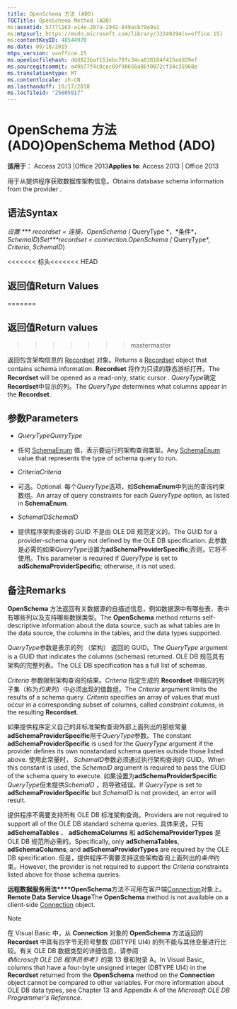 ```yaml
---
title: OpenSchema 方法 (ADO)
TOCTitle: OpenSchema Method (ADO)
ms:assetid: 57771163-a14e-207a-2942-849acb79a9a1
ms:mtpsurl: https://msdn.microsoft.com/library/JJ249294(v=office.15)
ms:contentKeyID: 48544970
ms.date: 09/18/2015
mtps_version: v=office.15
ms.openlocfilehash: ddd823baf153ebc78fc34ca838184f415edd29ef
ms.sourcegitcommit: a49b77f4c8cec69f90656a86f0872cf34c35968e
ms.translationtype: MT
ms.contentlocale: zh-CN
ms.lasthandoff: 10/17/2018
ms.locfileid: "25605917"
---
```

# <a name="openschema-method-ado"></a><span data-ttu-id="762c1-102">OpenSchema 方法 (ADO)</span><span class="sxs-lookup"><span data-stu-id="762c1-102">OpenSchema Method (ADO)</span></span>


<span data-ttu-id="762c1-103">**适用于**： Access 2013 |Office 2013</span><span class="sxs-lookup"><span data-stu-id="762c1-103">**Applies to**: Access 2013 | Office 2013</span></span>


<span data-ttu-id="762c1-104">用于从提供程序获取数据库架构信息。</span><span class="sxs-lookup"><span data-stu-id="762c1-104">Obtains database schema information from the provider .</span></span>

## <a name="syntax"></a><span data-ttu-id="762c1-105">语法</span><span class="sxs-lookup"><span data-stu-id="762c1-105">Syntax</span></span>

<span data-ttu-id="762c1-106">**设置 \*\*\* recordset* = *连接*。OpenSchema (* QueryType *，*条件\*， *SchemaID*)</span><span class="sxs-lookup"><span data-stu-id="762c1-106">**Set\*\*\*recordset* = *connection*.OpenSchema (* QueryType\*, *Criteria*, *SchemaID*)</span></span>

<span data-ttu-id="762c1-107"><<<<<<< 标头</span><span class="sxs-lookup"><span data-stu-id="762c1-107"><<<<<<< HEAD</span></span>
## <a name="return-values"></a><span data-ttu-id="762c1-108">返回值</span><span class="sxs-lookup"><span data-stu-id="762c1-108">Return Values</span></span>
=======
## <a name="return-values"></a><span data-ttu-id="762c1-109">返回值</span><span class="sxs-lookup"><span data-stu-id="762c1-109">Return values</span></span>
>>>>>>> <span data-ttu-id="762c1-110">master</span><span class="sxs-lookup"><span data-stu-id="762c1-110">master</span></span>

<span data-ttu-id="762c1-111">返回包含架构信息的 [Recordset](recordset-object-ado.md) 对象。</span><span class="sxs-lookup"><span data-stu-id="762c1-111">Returns a [Recordset](recordset-object-ado.md) object that contains schema information.</span></span> <span data-ttu-id="762c1-112">**Recordset** 将作为只读的静态游标打开。</span><span class="sxs-lookup"><span data-stu-id="762c1-112">The **Recordset** will be opened as a read-only, static cursor .</span></span> <span data-ttu-id="762c1-113">*QueryType*确定**Recordset**中显示的列。</span><span class="sxs-lookup"><span data-stu-id="762c1-113">The *QueryType* determines what columns appear in the **Recordset**.</span></span>

## <a name="parameters"></a><span data-ttu-id="762c1-114">参数</span><span class="sxs-lookup"><span data-stu-id="762c1-114">Parameters</span></span>

  - <span data-ttu-id="762c1-115">*QueryType*</span><span class="sxs-lookup"><span data-stu-id="762c1-115">*QueryType*</span></span>

  - <span data-ttu-id="762c1-116">任何 [SchemaEnum](schemaenum.md) 值，表示要运行的架构查询类型。</span><span class="sxs-lookup"><span data-stu-id="762c1-116">Any [SchemaEnum](schemaenum.md) value that represents the type of schema query to run.</span></span>

  - <span data-ttu-id="762c1-117">*Criteria*</span><span class="sxs-lookup"><span data-stu-id="762c1-117">*Criteria*</span></span>

  - <span data-ttu-id="762c1-118">可选。</span><span class="sxs-lookup"><span data-stu-id="762c1-118">Optional.</span></span> <span data-ttu-id="762c1-119">每个*QueryType*选项，如**SchemaEnum**中列出的查询约束数组。</span><span class="sxs-lookup"><span data-stu-id="762c1-119">An array of query constraints for each *QueryType* option, as listed in **SchemaEnum**.</span></span>

  - <span data-ttu-id="762c1-120">*SchemaID*</span><span class="sxs-lookup"><span data-stu-id="762c1-120">*SchemaID*</span></span>

  - <span data-ttu-id="762c1-121">提供程序架构查询的 GUID 不是由 OLE DB 规范定义的。</span><span class="sxs-lookup"><span data-stu-id="762c1-121">The GUID for a provider-schema query not defined by the OLE DB specification.</span></span> <span data-ttu-id="762c1-122">此参数是必需的如果*QueryType*设置为**adSchemaProviderSpecific**;否则，它将不使用。</span><span class="sxs-lookup"><span data-stu-id="762c1-122">This parameter is required if *QueryType* is set to **adSchemaProviderSpecific**; otherwise, it is not used.</span></span>

## <a name="remarks"></a><span data-ttu-id="762c1-123">备注</span><span class="sxs-lookup"><span data-stu-id="762c1-123">Remarks</span></span>

<span data-ttu-id="762c1-124">**OpenSchema** 方法返回有关数据源的自描述信息，例如数据源中有哪些表、表中有哪些列以及支持哪些数据类型。</span><span class="sxs-lookup"><span data-stu-id="762c1-124">The **OpenSchema** method returns self-descriptive information about the data source, such as what tables are in the data source, the columns in the tables, and the data types supported.</span></span>

<span data-ttu-id="762c1-125">*QueryType*参数是表示的列 （架构） 返回的 GUID。</span><span class="sxs-lookup"><span data-stu-id="762c1-125">The *QueryType* argument is a GUID that indicates the columns (schemas) returned.</span></span> <span data-ttu-id="762c1-126">OLE DB 规范具有架构的完整列表。</span><span class="sxs-lookup"><span data-stu-id="762c1-126">The OLE DB specification has a full list of schemas.</span></span>

<span data-ttu-id="762c1-p105">*Criteria* 参数限制架构查询的结果。*Criteria* 指定生成的 **Recordset** 中相应的列子集（称为*约束列*）中必须出现的值数组。</span><span class="sxs-lookup"><span data-stu-id="762c1-p105">The *Criteria* argument limits the results of a schema query. *Criteria* specifies an array of values that must occur in a corresponding subset of columns, called *constraint columns*, in the resulting **Recordset**.</span></span>

<span data-ttu-id="762c1-129">如果提供程序定义自己的非标准架构查询外部上面列出的那些常量**adSchemaProviderSpecific**用于*QueryType*参数。</span><span class="sxs-lookup"><span data-stu-id="762c1-129">The constant **adSchemaProviderSpecific** is used for the *QueryType* argument if the provider defines its own nonstandard schema queries outside those listed above.</span></span> <span data-ttu-id="762c1-130">使用此常量时， *SchemaID*参数必须通过执行架构查询的 GUID。</span><span class="sxs-lookup"><span data-stu-id="762c1-130">When this constant is used, the *SchemaID* argument is required to pass the GUID of the schema query to execute.</span></span> <span data-ttu-id="762c1-131">如果设置为**adSchemaProviderSpecific** *QueryType*但未提供*SchemaID* ，将导致错误。</span><span class="sxs-lookup"><span data-stu-id="762c1-131">If *QueryType* is set to **adSchemaProviderSpecific** but *SchemaID* is not provided, an error will result.</span></span>

<span data-ttu-id="762c1-132">提供程序不需要支持所有 OLE DB 标准架构查询。</span><span class="sxs-lookup"><span data-stu-id="762c1-132">Providers are not required to support all of the OLE DB standard schema queries.</span></span> <span data-ttu-id="762c1-133">具体来说，只有 **adSchemaTables** 、 **adSchemaColumns** 和 **adSchemaProviderTypes** 是 OLE DB 规范所必需的。</span><span class="sxs-lookup"><span data-stu-id="762c1-133">Specifically, only **adSchemaTables**, **adSchemaColumns**, and **adSchemaProviderTypes** are required by the OLE DB specification.</span></span> <span data-ttu-id="762c1-134">但是，提供程序不需要支持这些架构查询上面列出的*条件*约束。</span><span class="sxs-lookup"><span data-stu-id="762c1-134">However, the provider is not required to support the *Criteria* constraints listed above for those schema queries.</span></span>

<span data-ttu-id="762c1-135">**远程数据服务用法\*\*\*\*OpenSchema**方法不可用在客户端[Connection](connection-object-ado.md)对象上。</span><span class="sxs-lookup"><span data-stu-id="762c1-135">**Remote Data Service Usage**The **OpenSchema** method is not available on a client-side [Connection](connection-object-ado.md) object.</span></span>


> [!NOTE]
> <P><span data-ttu-id="762c1-p108">在 Visual Basic 中，从 <STRONG>Connection</STRONG> 对象的 <STRONG>OpenSchema</STRONG> 方法返回的 <STRONG>Recordset</STRONG> 中具有四字节无符号整数 (DBTYPE UI4) 的列不能与其他变量进行比较。有关 OLE DB 数据类型的详细信息，请参阅<EM>《Microsoft OLE DB 程序员参考》</EM>的第 13 章和附录 A。</span><span class="sxs-lookup"><span data-stu-id="762c1-p108">In Visual Basic, columns that have a four-byte unsigned integer (DBTYPE UI4) in the <STRONG>Recordset</STRONG> returned from the <STRONG>OpenSchema</STRONG> method on the <STRONG>Connection</STRONG> object cannot be compared to other variables. For more information about OLE DB data types, see Chapter 13 and Appendix A of the <EM>Microsoft OLE DB Programmer's Reference</EM>.</span></span></P>


